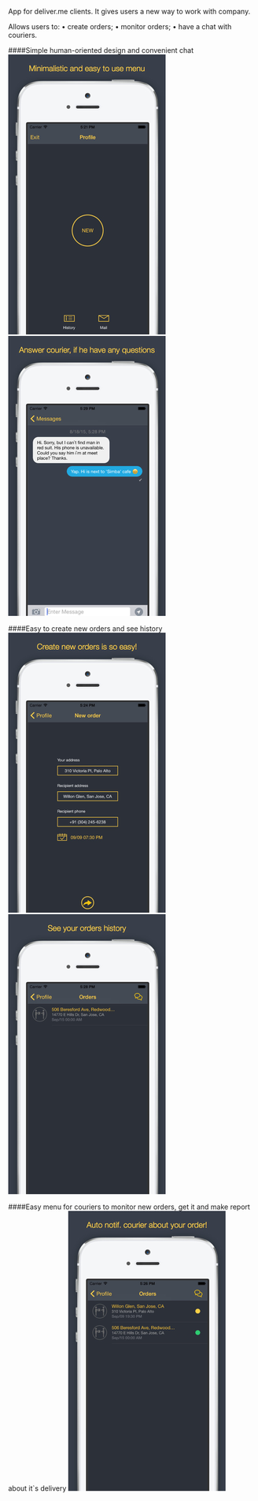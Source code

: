 App for deliver.me clients. It gives users a new way to work with company. 

Allows users to:
• create orders;
• monitor orders;
• have a chat with couriers.

####Simple human-oriented design and convenient chat
![](https://github.com/megawina/deliver.me/blob/master/Screenshots%20deliverme_1.0/scr1.png) 
![](https://github.com/megawina/deliver.me/blob/master/Screenshots%20deliverme_1.0/scr2.png) 

####Easy to create new orders and see history
![](https://github.com/megawina/deliver.me/blob/master/Screenshots%20deliverme_1.0/scr3.png) 
![](https://github.com/megawina/deliver.me/blob/master/Screenshots%20deliverme_1.0/scr4.png) 

####Easy menu for couriers to monitor new orders, get it and make report about it`s delivery
![](https://github.com/megawina/deliver.me/blob/master/Screenshots%20deliverme_1.0/scr5.png)
